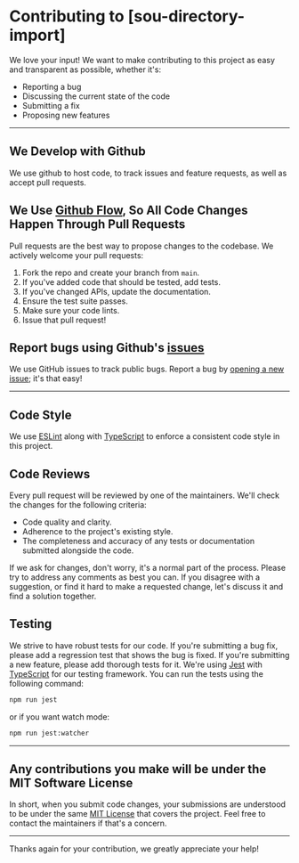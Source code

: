 # Contributing to [sou-directory-import]

We love your input! We want to make contributing to this project as easy and transparent as possible, whether it's:

- Reporting a bug
- Discussing the current state of the code
- Submitting a fix
- Proposing new features

---

## We Develop with Github

We use github to host code, to track issues and feature requests, as well as accept pull requests.

## We Use [Github Flow](https://guides.github.com/introduction/flow/index.html), So All Code Changes Happen Through Pull Requests

Pull requests are the best way to propose changes to the codebase. We actively welcome your pull requests:

1. Fork the repo and create your branch from `main`.
2. If you've added code that should be tested, add tests.
3. If you've changed APIs, update the documentation.
4. Ensure the test suite passes.
5. Make sure your code lints.
6. Issue that pull request!

## Report bugs using Github's [issues](https://github.com/ANIname/sou-directory-import/issues)

We use GitHub issues to track public bugs. Report a bug by [opening a new issue](https://github.com/ANIname/sou-directory-import/issues/new); it's that easy!

---

## Code Style

We use [ESLint](https://eslint.org/) along with [TypeScript](https://www.typescriptlang.org/) to enforce a consistent code style in this project.

## Code Reviews

Every pull request will be reviewed by one of the maintainers. We'll check the changes for the following criteria:

- Code quality and clarity.
- Adherence to the project's existing style.
- The completeness and accuracy of any tests or documentation submitted alongside the code.

If we ask for changes, don't worry, it's a normal part of the process. Please try to address any comments as best you can. If you disagree with a suggestion, or find it hard to make a requested change, let's discuss it and find a solution together.

## Testing

We strive to have robust tests for our code. If you're submitting a bug fix, please add a regression test that shows the bug is fixed. If you're submitting a new feature, please add thorough tests for it. We're using [Jest](https://jestjs.io/uk/) with [TypeScript](https://www.typescriptlang.org/) for our testing framework. You can run the tests using the following command:

```bash
npm run jest
```

or if you want watch mode:

```bash
npm run jest:watcher
```

---

## Any contributions you make will be under the MIT Software License

In short, when you submit code changes, your submissions are understood to be under the same [MIT License](http://choosealicense.com/licenses/mit/) that covers the project. Feel free to contact the maintainers if that's a concern.

---

Thanks again for your contribution, we greatly appreciate your help!
